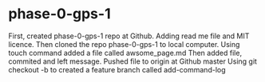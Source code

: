 # phase-0-gps-1
First, created phase-0-gps-1 repo at Github. Adding read me file and MIT licence.
Then cloned the repo phase-0-gps-1 to local computer.
Using touch command added a file called awsome_page.md
Then added file, commited and left message.
Pushed file to origin at Github master
Using git checkout -b to created a feature branch called add-command-log
